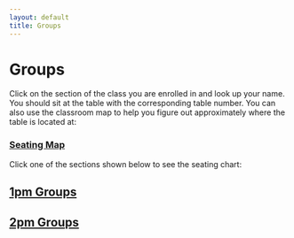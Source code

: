 ```yaml
---
layout: default
title: Groups
---
```


# Groups

Click on the section of the class you are enrolled in and look up your name.
You should sit at the table with the corresponding table number.
You can also use the classroom map to help you figure out approximately where the table is located at:

### [Seating Map](./gittings129bseating.png)

Click one of the sections shown below to see the seating chart:

## [1pm Groups](./benGroups/index.html)

## [2pm Groups](./adrianaGroups/index.html)

<br />


